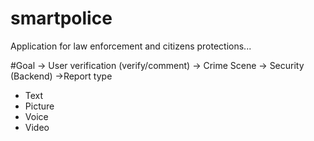 # smartpolice
Application for law enforcement and citizens protections...

#Goal
-> User verification (verify/comment)
-> Crime Scene
-> Security (Backend)
->Report type
  - Text
  - Picture
  - Voice
  - Video
  
  
  
  
